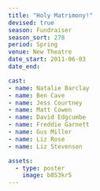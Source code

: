 ```yaml
---
title: "Holy Matrimony!"
devised: true
season: Fundraiser
season_sort: 278
period: Spring
venue: New Theatre
date_start: 2011-06-03
date_end:

cast:
- name: Natalie Barclay
- name: Ben Cave
- name: Jess Courtney
- name: Matt Cowen
- name: David Edgcumbe
- name: Freddie Garnett
- name: Gus Miller
- name: Liz Rose
- name: Liz Stevenson

assets:
  - type: poster
    image: b8S3kr5
---
```

